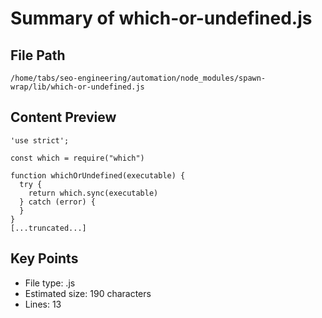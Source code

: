 # Summary of which-or-undefined.js
  
## File Path
`/home/tabs/seo-engineering/automation/node_modules/spawn-wrap/lib/which-or-undefined.js`

## Content Preview
```
'use strict';

const which = require("which")

function whichOrUndefined(executable) {
  try {
    return which.sync(executable)
  } catch (error) {
  }
}
[...truncated...]
```

## Key Points
- File type: .js
- Estimated size: 190 characters
- Lines: 13
